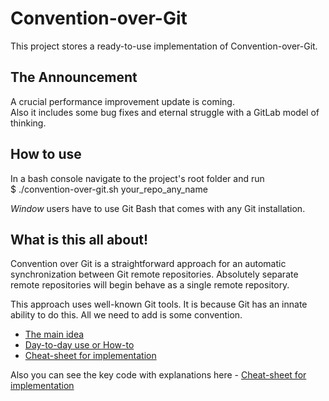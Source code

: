 # Convention-over-Git

This project stores a ready-to-use implementation of Convention-over-Git.

## The Announcement

A crucial performance improvement update is coming.<br/>
Also it includes some bug fixes and eternal struggle with a GitLab model of thinking.

## How to use

In a bash console navigate to the project's root folder and run<br/>
$ ./convention-over-git.sh  your_repo_any_name

*Window* users have to use Git Bash that comes with any Git installation.

## What is this all about!

Convention over Git is a straightforward approach for an automatic synchronization between Git remote repositories.
Absolutely separate remote repositories will begin behave as a single remote repository.

This approach uses well-known Git tools. It is because Git has an innate ability to do this. All we need to add is some convention.

* [The main idea](http://blog.it3xl.com/2017/09/convention-over-git.html)
* [Day-to-day use or How-to](http://blog.it3xl.com/2017/09/convention-over-git-day-to-day-use.html)
* [Cheat-sheet for implementation](http://blog.it3xl.com/2017/09/convention-over-git-impl-cheat-sheet.html)

Also you can see the key code with explanations here - [Cheat-sheet for implementation](http://blog.it3xl.com/2017/09/convention-over-git-impl-cheat-sheet.html)
